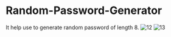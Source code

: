 # Random-Password-Generator
It help use to generate random password of length 8.
![12](https://user-images.githubusercontent.com/85821777/185734963-5b40d6dd-09ff-4f9d-a00d-e6d6df75d364.JPG)
![13](https://user-images.githubusercontent.com/85821777/185735041-03c53758-0923-45c6-990e-ae2ec02717cc.JPG)
